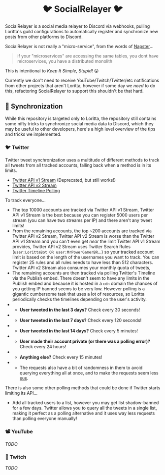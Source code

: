 
<h1 align="center">🐦 SocialRelayer 🐦</h1>

SocialRelayer is a social media relayer to Discord via webhooks, pulling Loritta's guild configurations to automatically register and synchronize new posts from other platforms to Discord.

SocialRelayer is not really a "micro-service", from the words of [Napster](https://github.com/napstr/)...

> if your "microservices" are accessing the same tables, you dont have microservices, you have a distributed monolith

This is intentional to *Keep It Simple, Stupid*! 😛

Currently we don't need to receive YouTube/Twitch/Twitter/etc notifications from other projects that aren't Loritta, however if some day we *need* to do this, refactoring SocialRelayer to support this shouldn't be that hard.

## 🔄 Synchronization 

While this repository is targeted only to Loritta, the repository still contains some nifty tricks to synchronize social media data to Discord, which they may be useful to other developers, here's a high level overview of the tips and tricks we implemented.

### 🐦 Twitter

Twitter tweet synchronization uses a multitude of different methods to track all tweets from all tracked accounts, falling back when a method is in its limits.

* [Twitter API v1 Stream](https://developer.twitter.com/en/docs/twitter-api/v1/tweets/filter-realtime/overview) (Deprecated, but still works!)
* [Twitter API v2 Stream](https://developer.twitter.com/en/docs/twitter-api/tweets/filtered-stream/quick-start)
* [Twitter Timeline Polling](https://publish.twitter.com/)

To track everyone...

* The top 10000 accounts are tracked via Twitter API v1 Stream, Twitter API v1 Stream is the best because you can register 5000 users per stream (you can have two streams per IP) and there aren't any tweet limits!
* From the remaining accounts, the top ~200 accounts are tracked via Twitter API v2 Stream, Twitter API v2 Stream is worse than the Twitter API v1 Stream and you can't even get *near* the limit Twitter API v1 Stream provides, Twitter API v2 Stream uses Twitter Search Rules (`user:LorittaBot OR user:MrPowerGamerBR`...) so your tracked account limit is based on the length of the usernames you want to track. You can register 25 rules and all rules needs to have less than 512 characters. Twitter API v2 Stream also consumes your monthly quota of tweets,
* The remaining accounts are then tracked via polling Twitter's Timeline via the Publish embed. There doesn't seem to have any limits in the Publish embed and because it is hosted in a `cdn` domain the chances of you getting IP banned seems to be very low. However polling is a gigantic cumbersome task that uses a lot of resources, so Loritta periodically checks the timelines depending on the user's activity.
* * **User tweeted in the last 3 days?** Check every 30 seconds!
* * **User tweeted in the last 7 days?** Check every 120 seconds!
* * **User tweeted in the last 14 days?** Check every 5 minutes!
* * **User made their account private (or there was a polling error)?** Check every 24 hours!
* * **Anything else?** Check every 15 minutes!
* * The requests also have a bit of randomness in them to avoid querying everything all at once, and to make the requests seem less [sus](https://www.youtube.com/watch?v=QYswdRMsAoU&feature=youtu.be&t=715).

There is also some other polling methods that could be done if Twitter starts limiting its API...

* Add all tracked users to a list, however you may get list shadow-banned for a few days. Twitter allows you to query all the tweets in a single list, making it perfect as a polling alternative and it uses way less requests than polling everyone manually!

### 📽️ YouTube

*TODO*

### 🛀 Twitch

*TODO*